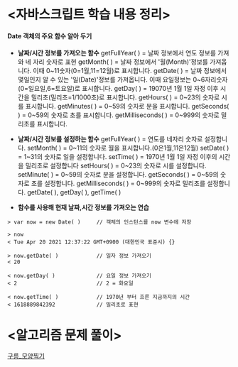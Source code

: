 # <자바스크립트 학습 내용 정리>
#### **Date 객체의 주요 함수 알아 두기**
- **날짜/시간 정보를 가져오는 함수**
getFullYear( ) = 날짜 정보에서 연도 정보를 가져와 네 자리 숫자로 표현
getMonth( ) = 날짜 정보에서 '월(Month)'정보를 가져옵니다. 이때 0~11숫자(0=1월,11=12월)로 표시합니다.
getDate( ) = 날짜 정보에서 몇일인지 알 수 있는 '일(Date)'정보를 가져옵니다. 이때 요일정보는 0~6자리숫자(0=일요일,6=토요일)로 표시합니다.
getDay( ) = 19070년 1월 1일 자정 이후 시간을 밀리초(밀리초=1/1000초)로 표시합니다.
getHours( ) = 0~23의 숫자로 시를 표시합니다.
getMinutes( ) = 0~59의 숫자로 분을 표시합니다.
getSeconds( ) = 0~59의 숫자로 초를 표시합니다. 
getMilliseconds( ) = 0~999의 숫자로 밀리초를 표시합니다.

- **날짜/시간 정보를 설정하는 함수**
getFullYear( ) = 연도를 네자리 숫자로 설정합니다.
setMonth( ) = 0~11의 숫자로 월을 표시합니다.(0은1월,11은12월)
setDate( ) = 1~31의 숫자로 일을 설정합니다.
setTime( ) = 1970년 1월 1일 자정 이후의 시간을 밀리초로 설정합니다
setHours( ) = 0~23의 숫자로 시를 설정합니다.
setMinute( ) = 0~59의 숫자로 분을 설정합니다.
getSeconds( ) = 0~59의 숫자로 초를 설정합니다. 
getMilliseconds( ) = 0~999의 숫자로 밀리초를 설정합니다.
getDate( ), getDay( ), getTime( ) 

- **함수를 사용해 현재 날짜,시간 정보를 가져오는 연습**

```
> var now = new Date( )     // 객체의 인스턴스를 now 변수에 저장 

> now 
< Tue Apr 20 2021 12:37:22 GMT+0900 (대한민국 표준시) {} 

> now.getDate( )            // 일자 정보 가져오기
< 20                      

< now.getDay( )             // 요일 정보 가져오기 
< 2                         // 2 = 화요일 

< now.getTime( )            // 1970년 부터 흐른 지금까지의 시간
< 1618889842392             // 밀리초로 표현 
```



# <알고리즘 문제 풀이>

[구름_모양찍기](../algorithm/구름_모양찍기.md)
